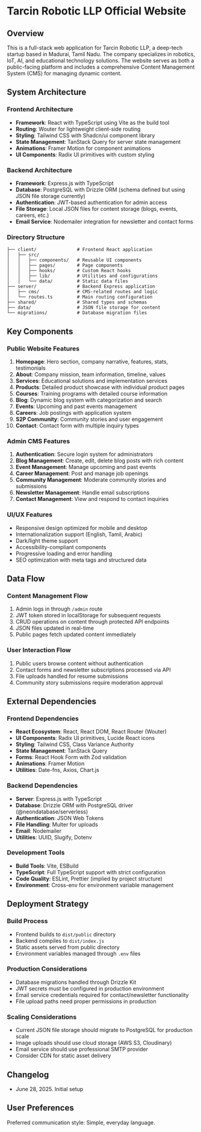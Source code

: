# Tarcin Robotic LLP Official Website

## Overview

This is a full-stack web application for Tarcin Robotic LLP, a deep-tech startup based in Madurai, Tamil Nadu. The company specializes in robotics, IoT, AI, and educational technology solutions. The website serves as both a public-facing platform and includes a comprehensive Content Management System (CMS) for managing dynamic content.

## System Architecture

### Frontend Architecture
- **Framework**: React with TypeScript using Vite as the build tool
- **Routing**: Wouter for lightweight client-side routing
- **Styling**: Tailwind CSS with Shadcn/ui component library
- **State Management**: TanStack Query for server state management
- **Animations**: Framer Motion for component animations
- **UI Components**: Radix UI primitives with custom styling

### Backend Architecture
- **Framework**: Express.js with TypeScript
- **Database**: PostgreSQL with Drizzle ORM (schema defined but using JSON file storage currently)
- **Authentication**: JWT-based authentication for admin access
- **File Storage**: Local JSON files for content storage (blogs, events, careers, etc.)
- **Email Service**: Nodemailer integration for newsletter and contact forms

### Directory Structure
```
├── client/               # Frontend React application
│   ├── src/
│   │   ├── components/   # Reusable UI components
│   │   ├── pages/        # Page components
│   │   ├── hooks/        # Custom React hooks
│   │   ├── lib/          # Utilities and configurations
│   │   └── data/         # Static data files
├── server/               # Backend Express application
│   ├── cms/              # CMS-related routes and logic
│   └── routes.ts         # Main routing configuration
├── shared/               # Shared types and schemas
├── data/                 # JSON file storage for content
└── migrations/           # Database migration files
```

## Key Components

### Public Website Features
1. **Homepage**: Hero section, company narrative, features, stats, testimonials
2. **About**: Company mission, team information, timeline, values
3. **Services**: Educational solutions and implementation services
4. **Products**: Detailed product showcase with individual product pages
5. **Courses**: Training programs with detailed course information
6. **Blog**: Dynamic blog system with categorization and search
7. **Events**: Upcoming and past events management
8. **Careers**: Job postings with application system
9. **S2P Community**: Community stories and user engagement
10. **Contact**: Contact form with multiple inquiry types

### Admin CMS Features
1. **Authentication**: Secure login system for administrators
2. **Blog Management**: Create, edit, delete blog posts with rich content
3. **Event Management**: Manage upcoming and past events
4. **Career Management**: Post and manage job openings
5. **Community Management**: Moderate community stories and submissions
6. **Newsletter Management**: Handle email subscriptions
7. **Contact Management**: View and respond to contact inquiries

### UI/UX Features
- Responsive design optimized for mobile and desktop
- Internationalization support (English, Tamil, Arabic)
- Dark/light theme support
- Accessibility-compliant components
- Progressive loading and error handling
- SEO optimization with meta tags and structured data

## Data Flow

### Content Management Flow
1. Admin logs in through `/admin` route
2. JWT token stored in localStorage for subsequent requests
3. CRUD operations on content through protected API endpoints
4. JSON files updated in real-time
5. Public pages fetch updated content immediately

### User Interaction Flow
1. Public users browse content without authentication
2. Contact forms and newsletter subscriptions processed via API
3. File uploads handled for resume submissions
4. Community story submissions require moderation approval

## External Dependencies

### Frontend Dependencies
- **React Ecosystem**: React, React DOM, React Router (Wouter)
- **UI Components**: Radix UI primitives, Lucide React icons
- **Styling**: Tailwind CSS, Class Variance Authority
- **State Management**: TanStack Query
- **Forms**: React Hook Form with Zod validation
- **Animations**: Framer Motion
- **Utilities**: Date-fns, Axios, Chart.js

### Backend Dependencies
- **Server**: Express.js with TypeScript
- **Database**: Drizzle ORM with PostgreSQL driver (@neondatabase/serverless)
- **Authentication**: JSON Web Tokens
- **File Handling**: Multer for uploads
- **Email**: Nodemailer
- **Utilities**: UUID, Slugify, Dotenv

### Development Tools
- **Build Tools**: Vite, ESBuild
- **TypeScript**: Full TypeScript support with strict configuration
- **Code Quality**: ESLint, Prettier (implied by project structure)
- **Environment**: Cross-env for environment variable management

## Deployment Strategy

### Build Process
- Frontend builds to `dist/public` directory
- Backend compiles to `dist/index.js`
- Static assets served from public directory
- Environment variables managed through `.env` files

### Production Considerations
- Database migrations handled through Drizzle Kit
- JWT secrets must be configured in production environment
- Email service credentials required for contact/newsletter functionality
- File upload paths need proper permissions in production

### Scaling Considerations
- Current JSON file storage should migrate to PostgreSQL for production scale
- Image uploads should use cloud storage (AWS S3, Cloudinary)
- Email service should use professional SMTP provider
- Consider CDN for static asset delivery

## Changelog
- June 28, 2025. Initial setup

## User Preferences

Preferred communication style: Simple, everyday language.